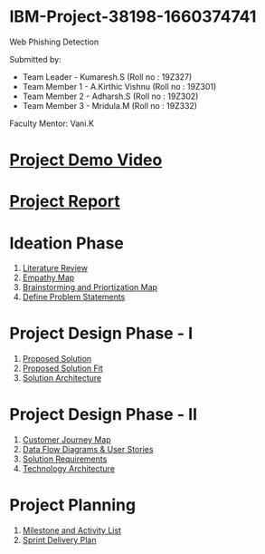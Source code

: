 # IBM-Project-38198-1660374741
Web Phishing Detection

Submitted by:
- Team Leader - Kumaresh.S (Roll no : 19Z327)
- Team Member 1 - A.Kirthic Vishnu (Roll no : 19Z301)
- Team Member 2 - Adharsh.S (Roll no : 19Z302)
- Team Member 3 - Mridula.M (Roll no : 19Z332)

Faculty Mentor: Vani.K

# [Project Demo Video](https://github.com/IBM-EPBL/IBM-Project-38198-1660374741/blob/6ba97a9503c3150b89643811344cd2e75d20b8cf/Final%20Deliverables/Project%20Recording/Web%20Phishing%20Detection%20Demo.mp4)

# [Project Report](https://github.com/IBM-EPBL/IBM-Project-38198-1660374741/blob/576c1ecc683cada17ad2566cf7b2f8c033671571/Final%20Deliverables/Project%20Report/Web%20Phishing%20Detection%20Report.pdf)

# Ideation Phase
1) [Literature Review](https://github.com/IBM-EPBL/IBM-Project-38198-1660374741/blob/73d734c68c19c6fe558344ce76174687be7156e4/Ideation%20Phase/Web%20Phishing%20Detection%20-%20Literature%20Review.pdf)
2) [Empathy Map](https://github.com/IBM-EPBL/IBM-Project-38198-1660374741/blob/4de0ad31110b6e470caa7c27a36d2aaed4e572a8/Ideation%20Phase/Web%20Phishing%20Detection%20Empathy%20Map.pdf)
3) [Brainstorming and Priortization Map](https://github.com/IBM-EPBL/IBM-Project-38198-1660374741/blob/4de0ad31110b6e470caa7c27a36d2aaed4e572a8/Ideation%20Phase/Web%20Phising%20Detection%20-%20Brainstorm%20and%20Ideation%20Map.pdf)
4) [Define Problem Statements](https://github.com/IBM-EPBL/IBM-Project-38198-1660374741/blob/56020ac4912f5abcfea07fff3d6101558d4298aa/Pre-Development/Ideation%20Phase/Define%20Problem%20Statements.docx.pdf)

# Project Design Phase - I
1) [Proposed Solution](https://github.com/IBM-EPBL/IBM-Project-38198-1660374741/blob/56020ac4912f5abcfea07fff3d6101558d4298aa/Pre-Development/Project%20Design%20Phase%20-%20I/Proposed%20Solution.docx.pdf)
2) [Proposed Solution Fit](https://github.com/IBM-EPBL/IBM-Project-38198-1660374741/blob/56020ac4912f5abcfea07fff3d6101558d4298aa/Pre-Development/Project%20Design%20Phase%20-%20I/Proposed%20solution%20fit.pdf)
3) [Solution Architecture](https://github.com/IBM-EPBL/IBM-Project-38198-1660374741/blob/9030299faedc94e996646b7fc824d8a55af70a2c/Pre-Development/Project%20Design%20Phase%20-%20I/Solution%20Architecture.pdf)

# Project Design Phase - II
1) [Customer Journey Map](https://github.com/IBM-EPBL/IBM-Project-38198-1660374741/blob/9030299faedc94e996646b7fc824d8a55af70a2c/Pre-Development/Project%20Design%20Phase%20-%20II/Customer%20Journey%20Map.pdf)
2) [Data Flow Diagrams & User Stories](https://github.com/IBM-EPBL/IBM-Project-38198-1660374741/blob/9030299faedc94e996646b7fc824d8a55af70a2c/Pre-Development/Project%20Design%20Phase%20-%20II/Data%20Flow%20Diagrams%20and%20User%20Stories.docx.pdf)
3) [Solution Requirements](https://github.com/IBM-EPBL/IBM-Project-38198-1660374741/blob/9030299faedc94e996646b7fc824d8a55af70a2c/Pre-Development/Project%20Design%20Phase%20-%20II/Solution%20Requirements.pdf)
4) [Technology Architecture](https://github.com/IBM-EPBL/IBM-Project-38198-1660374741/blob/9030299faedc94e996646b7fc824d8a55af70a2c/Pre-Development/Project%20Design%20Phase%20-%20II/Technology%20Architecture.pdf)

# Project Planning
1) [Milestone and Activity List](https://github.com/IBM-EPBL/IBM-Project-38198-1660374741/blob/a64ca6eca494d42eee0df19de83a8d90f129e6a0/Pre-Development/Project%20Planning/Milestone%20and%20Activity%20List.pdf)
2) [Sprint Delivery Plan](https://github.com/IBM-EPBL/IBM-Project-38198-1660374741/blob/a64ca6eca494d42eee0df19de83a8d90f129e6a0/Pre-Development/Project%20Planning/Spirit%20Delivery%20Plan.pdf)
